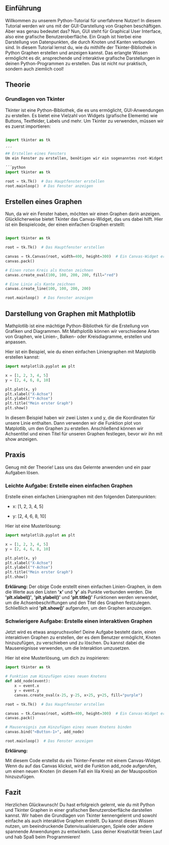 ## Einführung
Willkommen zu unserem Python-Tutorial für unerfahrene Nutzer! In diesem Tutorial werden wir uns mit der GUI-Darstellung von Graphen beschäftigen. Aber was genau bedeutet das? Nun, GUI steht für Graphical User Interface, also eine grafische Benutzeroberfläche. Ein Graph ist hierbei eine Darstellung von Datenpunkten, die durch Knoten und Kanten verbunden sind. In diesem Tutorial lernst du, wie du mithilfe der Tkinter-Bibliothek in Python Graphen erstellen und anzeigen kannst. Das erlangte Wissen ermöglicht es dir, ansprechende und interaktive grafische Darstellungen in deinen Python-Programmen zu erstellen. Das ist nicht nur praktisch, sondern auch ziemlich cool!

## Theorie
### Grundlagen von Tkinter
Tkinter ist eine Python-Bibliothek, die es uns ermöglicht, GUI-Anwendungen zu erstellen. Es bietet eine Vielzahl von Widgets (grafische Elemente) wie Buttons, Textfelder, Labels und mehr. Um Tkinter zu verwenden, müssen wir es zuerst importieren:

```python

import tkinter as tk

´´´
## Erstellen eines Fensters
Um ein Fenster zu erstellen, benötigen wir ein sogenanntes root-Widget. Das ist das Hauptfenster unserer Anwendung. Hier ist ein Beispielcode, der ein einfaches Fenster erstellt:

´´´python
import tkinter as tk

root = tk.Tk()  # Das Hauptfenster erstellen
root.mainloop()  # Das Fenster anzeigen
```

## Erstellen eines Graphen
Nun, da wir ein Fenster haben, möchten wir einen Graphen darin anzeigen. Glücklicherweise bietet Tkinter das Canvas-Widget, das uns dabei hilft. Hier ist ein Beispielcode, der einen einfachen Graphen erstellt:

```python

import tkinter as tk

root = tk.Tk()  # Das Hauptfenster erstellen

canvas = tk.Canvas(root, width=400, height=300)  # Ein Canvas-Widget erstellen
canvas.pack()

# Einen roten Kreis als Knoten zeichnen
canvas.create_oval(100, 100, 200, 200, fill="red")

# Eine Linie als Kante zeichnen
canvas.create_line(100, 100, 200, 200)

root.mainloop()  # Das Fenster anzeigen
```

## Darstellung von Graphen mit Mathplotlib

Mathplotlib ist eine mächtige Python-Bibliothek für die Erstellung von Grafiken und Diagrammen. Mit Mathplotlib können wir verschiedene Arten von Graphen, wie Linien-, Balken- oder Kreisdiagramme, erstellen und anpassen.

Hier ist ein Beispiel, wie du einen einfachen Liniengraphen mit Matplotlib erstellen kannst:
```python
import matplotlib.pyplot as plt

x = [1, 2, 3, 4, 5]
y = [2, 4, 6, 8, 10]

plt.plot(x, y)
plt.xlabel("X-Achse")
plt.ylabel("Y-Achse")
plt.title("Mein erster Graph")
plt.show()
```
In diesem Beispiel haben wir zwei Listen x und y, die die Koordinaten für unsere Linie enthalten. Dann verwenden wir die Funktion plot von Matplotlib, um den Graphen zu erstellen. Anschließend können wir Achsentitel und einen Titel für unseren Graphen festlegen, bevor wir ihn mit show anzeigen.

## Praxis
Genug mit der Theorie! Lass uns das Gelernte anwenden und ein paar Aufgaben lösen.

### Leichte Aufgabe: Erstelle einen einfachen Graphen
Erstelle einen einfachen Liniengraphen mit den folgenden Datenpunkten:

* x: [1, 2, 3, 4, 5]

* y: [2, 4, 6, 8, 10]

Hier ist eine Musterlösung:

```python
import matplotlib.pyplot as plt

x = [1, 2, 3, 4, 5]
y = [2, 4, 6, 8, 10]

plt.plot(x, y)
plt.xlabel("X-Achse")
plt.ylabel("Y-Achse")
plt.title("Mein erster Graph")
plt.show()
```
**Erklärung:**
Der obige Code erstellt einen einfachen Linien-Graphen, in dem die Werte aus den Listen **'x'** und **'y'** als Punkte verbunden werden. Die **'plt.xlabel()'**, **'plt.ylabel()'** und **'plt.title()'** Funktionen werden verwendet, um die Achsenbeschriftungen und den Titel des Graphen festzulegen. Schließlich wird **'plt.show()'** aufgerufen, um den Graphen anzuzeigen.

### Schwierigere Aufgabe: Erstelle einen interaktiven Graphen

Jetzt wird es etwas anspruchsvoller! Deine Aufgabe besteht darin, einen interaktiven Graphen zu erstellen, der es dem Benutzer ermöglicht, Knoten hinzuzufügen, zu verschieben und zu löschen. Du kannst dabei die Mausereignisse verwenden, um die Interaktion umzusetzen.

Hier ist eine Musterlösung, um dich zu inspirieren:

```python
import tkinter as tk

# Funktion zum Hinzufügen eines neuen Knotens
def add_node(event):
    x = event.x
    y = event.y
    canvas.create_oval(x-25, y-25, x+25, y+25, fill="purple")

root = tk.Tk()  # Das Hauptfenster erstellen

canvas = tk.Canvas(root, width=400, height=300)  # Ein Canvas-Widget erstellen
canvas.pack()

# Mausereignis zum Hinzufügen eines neuen Knotens binden
canvas.bind("<Button-1>", add_node)

root.mainloop()  # Das Fenster anzeigen
```

**Erklärung:**

Mit diesem Code erstellst du ein Tkinter-Fenster mit einem Canvas-Widget. Wenn du auf das Canvas klickst, wird die Funktion add_node aufgerufen, um einen neuen Knoten (in diesem Fall ein lila Kreis) an der Mausposition hinzuzufügen.

## Fazit
Herzlichen Glückwunsch! Du hast erfolgreich gelernt, wie du mit Python und Tkinter Graphen in einer grafischen Benutzeroberfläche darstellen kannst. Wir haben die Grundlagen von Tkinter kennengelernt und sowohl einfache als auch interaktive Graphen erstellt. Du kannst dieses Wissen nutzen, um beeindruckende Datenvisualisierungen, Spiele oder andere spannende Anwendungen zu entwickeln. Lass deiner Kreativität freien Lauf und hab Spaß beim Programmieren!